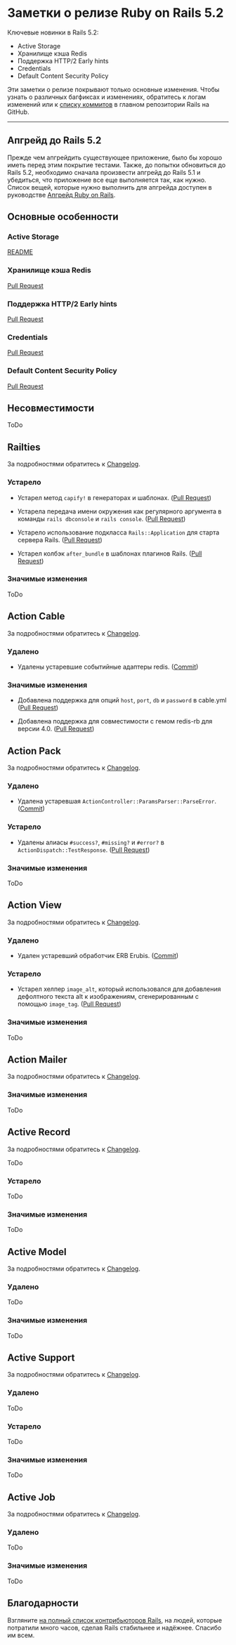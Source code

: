 Заметки о релизе Ruby on Rails 5.2
==================================

Ключевые новинки в Rails 5.2:

* Active Storage
* Хранилище кэша Redis
* Поддержка HTTP/2 Early hints
* Credentials
* Default Content Security Policy

Эти заметки о релизе покрывают только основные изменения. Чтобы узнать о различных багфиксах и изменениях, обратитесь к логам изменений или к [списку коммитов](https://github.com/rails/rails/commits/5-2-stable) в главном репозитории Rails на GitHub.

--------------------------------------------------------------------------------

Апгрейд до Rails 5.2
--------------------

Прежде чем апгрейдить существующее приложение, было бы хорошо иметь перед этим покрытие тестами. Также, до попытки обновиться до Rails 5.2, необходимо сначала произвести апгрейд до Rails 5.1 и убедиться, что приложение все еще выполняется так, как нужно. Список вещей, которые нужно выполнить для апгрейда доступен в руководстве [Апгрейд Ruby on Rails](/upgrading-ruby-on-rails#upgrading-from-rails-5-1-to-rails-5-2).

Основные особенности
--------------------

### Active Storage

[README](https://github.com/rails/rails/blob/d3893ec38ec61282c2598b01a298124356d6b35a/activestorage/README.md)

### Хранилище кэша Redis

[Pull Request](https://github.com/rails/rails/pull/31134)


### Поддержка HTTP/2 Early hints

[Pull Request](https://github.com/rails/rails/pull/30744)


### Credentials

[Pull Request](https://github.com/rails/rails/pull/30067)


### Default Content Security Policy

[Pull Request](https://github.com/rails/rails/pull/31162)

Несовместимости
---------------

ToDo

Railties
--------

За подробностями обратитесь к [Changelog][railties].

### Устарело

*   Устарел метод `capify!` в генераторах и шаблонах.
    ([Pull Request](https://github.com/rails/rails/pull/29493))

*   Устарела передача имени окружения как регулярного аргумента в команды
    `rails dbconsole` и `rails console`.
    ([Pull Request](https://github.com/rails/rails/pull/29358))

*   Устарело использование подкласса `Rails::Application` для старта сервера Rails.
    ([Pull Request](https://github.com/rails/rails/pull/30127))

*   Устарел колбэк `after_bundle` в шаблонах плагинов Rails.
    ([Pull Request](https://github.com/rails/rails/pull/29446))

### Значимые изменения

ToDo

Action Cable
------------

За подробностями обратитесь к [Changelog][action-cable].

### Удалено

*   Удалены устаревшие событийные адаптеры redis.
    ([Commit](https://github.com/rails/rails/commit/48766e32d31))

### Значимые изменения

*   Добавлена поддержка для опций `host`, `port`, `db` и `password` в cable.yml
    ([Pull Request](https://github.com/rails/rails/pull/29528))

*   Добавлена поддержка для совместимости с гемом redis-rb для версии 4.0.
    ([Pull Request](https://github.com/rails/rails/pull/30748))

Action Pack
-----------

За подробностями обратитесь к [Changelog][action-pack].

### Удалено

*   Удалена устаревшая `ActionController::ParamsParser::ParseError`.
    ([Commit](https://github.com/rails/rails/commit/e16c765ac6d))

### Устарело

*   Удалены алиасы `#success?`, `#missing?` и `#error?` в
    `ActionDispatch::TestResponse`.
    ([Pull Request](https://github.com/rails/rails/pull/30104))

### Значимые изменения

ToDo

Action View
-----------

За подробностями обратитесь к [Changelog][action-view].

### Удалено

*   Удален устаревший обработчик ERB Erubis.
    ([Commit](https://github.com/rails/rails/commit/7de7f12fd14))

### Устарело

*   Устарел хелпер `image_alt`, который использовался для добавления дефолтного текста alt
    к изображениям, сгенерированным с помощью `image_tag`.
    ([Pull Request](https://github.com/rails/rails/pull/30213))

### Значимые изменения

ToDo

Action Mailer
-------------

За подробностями обратитесь к [Changelog][action-mailer].

### Значимые изменения

ToDo

Active Record
-------------

За подробностями обратитесь к [Changelog][active-record].

ToDo

### Устарело

ToDo

### Значимые изменения

ToDo

Active Model
------------

За подробностями обратитесь к [Changelog][active-model].

### Удалено

ToDo

### Значимые изменения

ToDo

Active Support
--------------

За подробностями обратитесь к [Changelog][active-support].

### Удалено

ToDo

### Устарело

ToDo

### Значимые изменения

ToDo

Active Job
----------

За подробностями обратитесь к [Changelog][active-job].

### Удалено

ToDo

### Значимые изменения

ToDo

Благодарности
-------------

Взгляните [на полный список контрибьюторов Rails](http://contributors.rubyonrails.org/), на людей, которые потратили много часов, сделав Rails стабильнее и надёжнее. Спасибо им всем.

[railties]:       https://github.com/rails/rails/blob/5-2-stable/railties/CHANGELOG.md
[action-pack]:    https://github.com/rails/rails/blob/5-2-stable/actionpack/CHANGELOG.md
[action-view]:    https://github.com/rails/rails/blob/5-2-stable/actionview/CHANGELOG.md
[action-mailer]:  https://github.com/rails/rails/blob/5-2-stable/actionmailer/CHANGELOG.md
[action-cable]:   https://github.com/rails/rails/blob/5-2-stable/actioncable/CHANGELOG.md
[active-record]:  https://github.com/rails/rails/blob/5-2-stable/activerecord/CHANGELOG.md
[active-model]:   https://github.com/rails/rails/blob/5-2-stable/activemodel/CHANGELOG.md
[active-support]: https://github.com/rails/rails/blob/5-2-stable/activesupport/CHANGELOG.md
[active-job]:     https://github.com/rails/rails/blob/5-2-stable/activejob/CHANGELOG.md
